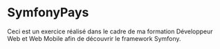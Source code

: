 # SymfonyPays

Ceci est un exercice réalisé dans le cadre de ma formation Développeur Web et Web Mobile afin de découvrir le framework Symfony.
